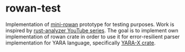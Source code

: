 # rowan-test
Implementation of [mini-rowan](https://github.com/rust-analyzer/rowan) prototype for testing purposes.
Work is inspired by [rust-analyzer YouTube series](https://www.youtube.com/watch?v=I3RXottNwk0&list=PLhb66M_x9UmrqXhQuIpWC5VgTdrGxMx3y). 
The goal is to implement own implementation of rowan crate in order to use it for error-resilient parser implementation for YARA language, specifically [YARA-X crate](https://github.com/VirusTotal/yara-x).
